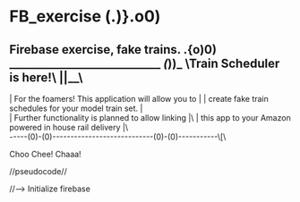 # FB_exercise                            (.)}.o0) 
Firebase exercise, fake trains.           .{o)0)
___________________________                _(_))_
\\Train Scheduler is here!\\               ||__\\
----------------------------------------------------------
| For the foamers! This application will allow you to    |
| create fake train schedules for your model train set.  |\
| Further functionality is planned to allow linking      |\\
| this app to your Amazon powered in house rail delivery |\\\
-----(0)-(0)----------------------------(0)-(0)-----------\\\[\

Choo Chee! Chaaa!

//pseudocode//

//--> Initialize firebase
    